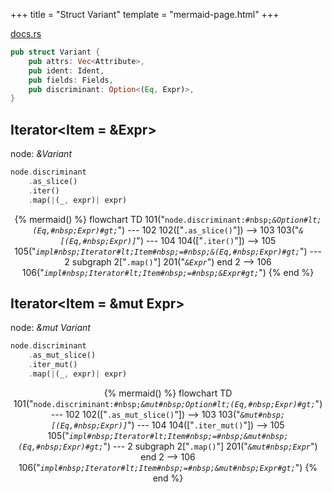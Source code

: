 +++
title = "Struct Variant"
template = "mermaid-page.html"
+++

[docs.rs](https://docs.rs/syn/latest/syn/struct.Variant.html)

```rust
pub struct Variant {
    pub attrs: Vec<Attribute>,
    pub ident: Ident,
    pub fields: Fields,
    pub discriminant: Option<(Eq, Expr)>,
}
```

## Iterator<Item = &Expr>

node: *&Variant*

```rust
node.discriminant
    .as_slice()
    .iter()
    .map(|(_, expr)| expr)
```

<center>

{% mermaid() %}
    flowchart TD
        101("<code>node.discriminant:#nbsp;<em>&Option#lt;(Eq,#nbsp;Expr)#gt;</em></code>") --- 102
        102(["<code>.as_slice()</code>"]) --> 103
        103("<code><em>&[(Eq,#nbsp;Expr)]</em></code>") --- 104
        104(["<code>.iter()</code>"]) --> 105
        105("<code><em>impl#nbsp;Iterator#lt;Item#nbsp;=#nbsp;&(Eq,#nbsp;Expr)#gt;</em></code>") --- 2
        subgraph 2["<code>.map()</code>"]
            201("<code><em>&Expr</em></code>")
        end
        2 --> 106
        106("<code><em>impl#nbsp;Iterator#lt;Item#nbsp;=#nbsp;&Expr#gt;</em></code>")
{% end %}

</center>

## Iterator<Item = &mut Expr>

node: *&mut Variant*

```rust
node.discriminant
    .as_mut_slice()
    .iter_mut()
    .map(|(_, expr)| expr)
```

<center>

{% mermaid() %}
    flowchart TD
        101("<code>node.discriminant:#nbsp;<em>&mut#nbsp;Option#lt;(Eq,#nbsp;Expr)#gt;</em></code>") --- 102
        102(["<code>.as_mut_slice()</code>"]) --> 103
        103("<code><em>&mut#nbsp;[(Eq,#nbsp;Expr)]</em></code>") --- 104
        104(["<code>.iter_mut()</code>"]) --> 105
        105("<code><em>impl#nbsp;Iterator#lt;Item#nbsp;=#nbsp;&mut#nbsp;(Eq,#nbsp;Expr)#gt;</em></code>") --- 2
        subgraph 2["<code>.map()</code>"]
            201("<code><em>&mut#nbsp;Expr</em></code>")
        end
        2 --> 106
        106("<code><em>impl#nbsp;Iterator#lt;Item#nbsp;=#nbsp;&mut#nbsp;Expr#gt;</em></code>")
{% end %}

</center>

